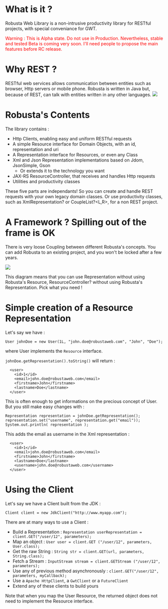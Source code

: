 What is it ?
===

Robusta Web Library is a non-intrusive productivity library for RESTful projects, with special conveniance for GWT.

<div style="color:red">
Warning : This is Alpha state. Do not use in Production. Nevertheless, stable and tested Beta is coming very soon. I'll need people to propose the main features before RC release.
</div>


Why REST ?
===

RESTful web services allows communication between entities such as browser, Http servers or mobile phone. Robusta is written in Java but, because of REST, can talk with entities written in any other languages.
![ ](http://lh5.ggpht.com/_D-Y4QMlvJ98/TS8euEapcLI/AAAAAAAAA1w/MqQv4GfuCQY/descriptions.png)

Robusta's Contents
===

The library contains :

* Http Clients, enabling easy and uniform RESTful requests
* A simple Resource interface for Domain Objects, with an id, representation and uri
* A Representation interface for Resources, or even any Class
* Xml and Json Representation implementations based on Jdom, JsonSimple, Gson
    * Or extends it to the technology you want
* JAX-RS ResourceController, that receives and handles Http requests
* Utilities and productivity classes

These five parts are independants! So you can create and handle REST requests with your own legacy domain classes. Or use productivity classes, such as XmlRepresentation? or CoupleList?<L,R>, for a non REST project.

A Framework ? Spilling out of the frame is OK
===

There is very loose Coupling between different Robusta's concepts. You can add Robusta to an existing project, and you won't be locked after a few years.

![ ](http://lh4.ggpht.com/_D-Y4QMlvJ98/TS8RUvAWpSI/AAAAAAAAA1o/xEAaToEMLP0/robustaUML.png&nonsense=something.png)

This diagram means that you can use Representation without using Robusta's Resource, ResourceController? without using Robusta's Representation. Pick what you need !

Simple creation of a Resource Representation
===

Let's say we have :

    User johnDoe = new User(1L, "john.doe@robustaweb.com", "John", "Doe");

where User implements the `Resource` interface.

`johnDoe.getRepresentation().toString()` will return :

      <user>
        <id>1</id>
        <email>john.doe@robustaweb.com</email>
        <firstname>John</firstname>
        <lastname>Doe</lastname>
      </user>

This is often enough to get informations on the precious concept of User. But you still make easy changes with :

    Representation representation = johnDoe.getRepresentation();
    representation.set("username", representation.get("email"));
    System.out.println( representation );

This adds the email as username in the Xml representation :

      <user>
        <id>1</id>
        <email>john.doe@robustaweb.com</email>
        <firstname>John</firstname>
        <lastname>Doe</lastname>
        <username>john.doe@robustaweb.com</username>
      </user>


Using the Client
====

Let's say we have a Client built from the JDK :

    Client client = new JdkClient("http://www.myapp.com");

There are at many ways to use a Client :


 * Build a Representation : `Representation userRepresentation = client.GET("/user/12", parameters);`
 * Map an object : `User user = client.GET ("/user/12", parameters, User.class);`
 * Get the raw String : `String str = client.GET(url, parameters, String.class);`
 * Fetch a Stream : `InputStream stream = client.GETStream ("/user/12", parameters);`
 * Use any of previous method asynchronously : `client.GET("/user/12", parameters, myCallback);`
 * Use a `Apache HttpClient`, a `GwtClient` or a `FutureClient`
 * Extend any of these clients to build yours

Note that when you map the User Resource, the returned object does not need to implement the Resource interface.